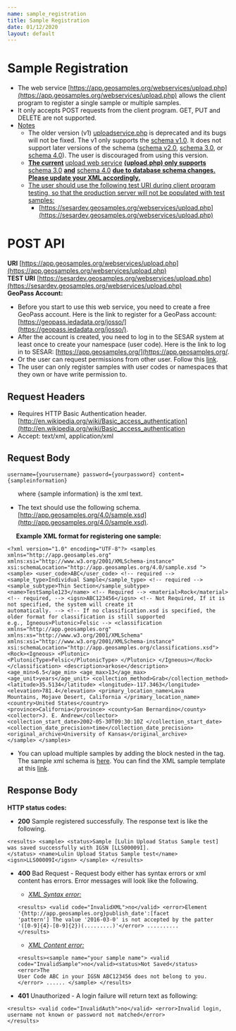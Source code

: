 ```yaml
---
name: sample_registration
title: Sample Registration
date: 01/12/2020
layout: default
---
```


# Sample Registration
- The web service [https://app.geosamples.org/webservices/upload.php](https://app.geosamples.org/webservices/upload.php) allows the client program to register a single sample or multiple samples.
- It only accepts POST requests from the client program. GET, PUT and DELETE are not supported.
- <ins>Notes</ins>
  - The older version (v1) [uploadservice.php](https://app.geosamples.org/webservices/uploadservice.php) is deprecated and its bugs will not be fixed. The v1 only supports the [schema v1.0](https://app.geosamples.org/sample.xsd). It does not support later versions of the schema ([schema v2.0](https://app.geosamples.org/samplev2.xsd), [schema 3.0](https://app.geosamples.org/3.0/sample.xsd), or [schema 4.0](https://app.geosamples.org/4.0/sample.xsd)). The user is discouraged from using this version.
  - **<ins>The current</ins>** [upload web service](https://app.geosamples.org/upload.php) **<ins>(upload.php) only supports</ins>** [schema 3.0](https://app.geosamples.org/3.0/sample.xsd) **<ins>and</ins>** [schema 4.0](https://app.geosamples.org/4.0/sample.xsd) **<ins>due to database schema changes. Please update your XML accordingly.</ins>**
  - <ins>The user should use the following test URI during client program testing, so that the production server will not be populated with test samples:</ins>
     - [https://sesardev.geosamples.org/webservices/upload.php](https://sesardev.geosamples.org/webservices/upload.php)  
    
# POST API
**URI** [https://app.geosamples.org/webservices/upload.php](https://app.geosamples.org/webservices/upload.php)   
**TEST URI** [https://sesardev.geosamples.org/webservices/upload.php](https://sesardev.geosamples.org/webservices/upload.php)  
**GeoPass Account:**
- Before you start to use this web service, you need to create a free GeoPass account. Here is the link to register for a GeoPass account: [https://geopass.iedadata.org/josso/](https://geopass.iedadata.org/josso/).
- After the account is created, you need to log in to the SESAR system at least once to create your namespace (user code). Here is the link to log in to SESAR: [https://app.geosamples.org/](https://app.geosamples.org/.
- Or the user can request permissions from other user. Follow this [link](https://geopass.iedadata.org/josso/).
- The user can only register samples with user codes or namespaces that they own or have write permission to.

## Request Headers
- Requires HTTP Basic Authentication header. [http://en.wikipedia.org/wiki/Basic_access_authentication](http://en.wikipedia.org/wiki/Basic_access_authentication
- Accept: text/xml, application/xml

## Request Body

```
username={yourusername} password={yourpassword} content={sampleinformation}
```

&nbsp;&nbsp;&nbsp;&nbsp;&nbsp;&nbsp;where {sample information} is the xml text.

- The text should use the following schema. [http://app.geosamples.org/4.0/sample.xsd](http://app.geosamples.org/4.0/sample.xsd).

&nbsp;&nbsp;&nbsp;&nbsp;&nbsp;**Example XML format for registering one sample:**

```
<?xml version="1.0" encoding="UTF-8"?> <samples xmlns="http://app.geosamples.org" 
xmlns:xsi="http://www.w3.org/2001/XMLSchema-instance" xsi:schemaLocation="http://app.geosamples.org/4.0/sample.xsd "> 
<sample> <user_code>ABC</user_code> <!-- required --> <sample_type>Individual Sample</sample_type> <!-- required --> 
<sample_subtype>Thin Section</sample_subtype> <name>TestSample123</name> <!-- Required --> <material>Rock</material> 
<!-- required, --> <igsn>ABC123456</igsn> <!-- Not Required, If it is not specified, the system will create it 
automatically. --> <!-- If no classification.xsd is specified, the older format for classification is still supported 
e.g., Igneous>Plutonic>Felsic --> <classification xmlns="http://app.geosamples.org" 
xmlns:xs="http://www.w3.org/2001/XMLSchema" xmlns:xsi="http://www.w3.org/2001/XMLSchema-instance" 
xsi:schemaLocation="http://app.geosamples.org/classifications.xsd"> <Rock><Igneous> <Plutonic> 
<PlutonicType>Felsic</PlutonicType> </Plutonic> </Igneous></Rock> </classification> <description>arkose</description> 
<age_min>6.5</age_min> <age_max>13</age_max> <age_unit>years</age_unit> <collection_method>Grab</collection_method> 
<latitude>35.5134</latitude> <longitude>-117.3463</longitude> <elevation>781.4</elevation> <primary_location_name>Lava 
Mountains, Mojave Desert, California </primary_location_name> <country>United States</country> 
<province>California</province> <county>San Bernardino</county> <collector>J. E. Andrew</collector> 
<collection_start_date>2002-05-30T09:30:10Z </collection_start_date> 
<collection_date_precision>time</collection_date_precision> <original_archive>University of Kansas</original_archive> 
</sample> </samples>
```

- You can upload multiple samples by adding the <sample></sample> block nested in the <samples></samples> tag. The sample xml schema is [here](https://app.geosamples.org/4.0/sample.xsd). You can find the XML sample template at this [link](https://app.geosamples.org/4.0/sample.xml).

## Response Body  
**HTTP status codes:**  
- **200** Sample registered successfully. The response text is like the following.

```
<results> <sample> <status>Sample [Lulin Upload Status Sample test] was saved successfully with IGSN [LLS00009I].
</status> <name>Lulin Upload Status Sample test</name> <igsn>LLS00009I</igsn> </sample> </results>
```

- **400** Bad Request - Request body either has syntax errors or xml content has errors. Error messages will look like the following.
  - <ins>*XML Syntax error:*</ins>
  
  ```
  <results> <valid code="InvalidXML">no</valid> <error>Element '{http://app.geosamples.org}publish_date':[facet
  'pattern'] The value '2016-03-0' is not accepted by the patter '([0-9]{4}-[0-9]{2})(.........)'</error> ..........
  </results>
  ```
  
  - <ins>*XML Content error:*</ins>
  
  ``` 
  <results><sample name="your sample name"> <valid code="InvalidSample">no</valid><status>Not Saved</status> <error>The
  User Code ABC in your IGSN ABC123456 does not belong to you.</error> ...... </sample> </results>
  ```
  
- **401** Unauthorized - A login failure will return text as following:

```
<results> <valid code="InvalidAuth">no</valid> <error>Invalid login, username not known or password not matched</error>
</results>
```

  

